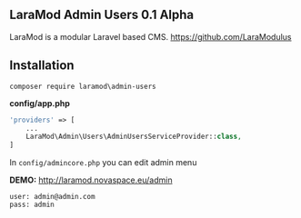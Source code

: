 LaraMod Admin Users 0.1 Alpha
----------------------------
LaraMod is a modular Laravel based CMS.
https://github.com/LaraModulus

Installation
---------------
```
composer require laramod\admin-users
```
 **config/app.php**
 
```php 
'providers' => [
    ...
    LaraMod\Admin\Users\AdminUsersServiceProvider::class,
]
```

In `config/admincore.php` you can edit admin menu

**DEMO:** http://laramod.novaspace.eu/admin
```
user: admin@admin.com
pass: admin